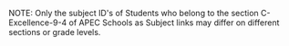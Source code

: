 NOTE: Only the subject ID's of Students who belong to the section C-Excellence-9-4 of APEC Schools as Subject links may differ on different sections or grade levels.
